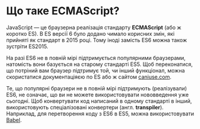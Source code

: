 # Що таке ECMAScript?

JavaScript — це браузерна реалізація стандарту **ECMAScript** \(або ж коротко ES\). В ES версії 6 було додано чимало корисних змін, які прийняті як стандарт в 2015 році. Тому іноді замість ES6 можна також зустріти ES2015.

На разі ES6 не в повній мірі підтримується популярними браузерами, натомість вони базується на старому стандарті ES5. Щоб переконатися, що потріний вам браузер підтримує той, чи інший функціонал, можна скористатися документаціяєю по ES або ж сайтом [caniuse.com](https://caniuse.com/ "caniuse.com").

Те, що популярні браузери не в повній мірі підтримують \(реалізували\) ES6, не означає, що ви не можете використовувати  нововведення уже сьогодні. Щоб конвертувати код написаний в одному стандарті в інший, використовують спеціалізовані конвертери \(англ. **transpiler**\). Наприклад, для перетворення коду з ES6 в ES5, можна використовувати [Babel](https://babeljs.io/ "Babel").





